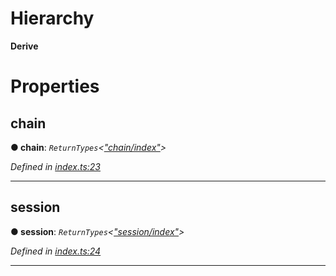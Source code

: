 

# Hierarchy

**Derive**

# Properties

<a id="chain"></a>

##  chain

**● chain**: *`ReturnTypes`<[&quot;chain/index&quot;](../modules/_chain_index_.md)>*

*Defined in [index.ts:23](https://github.com/polkadot-js/api/blob/62723ca/packages/api-derive/src/index.ts#L23)*

___
<a id="session"></a>

##  session

**● session**: *`ReturnTypes`<[&quot;session/index&quot;](../modules/_session_index_.md)>*

*Defined in [index.ts:24](https://github.com/polkadot-js/api/blob/62723ca/packages/api-derive/src/index.ts#L24)*

___

